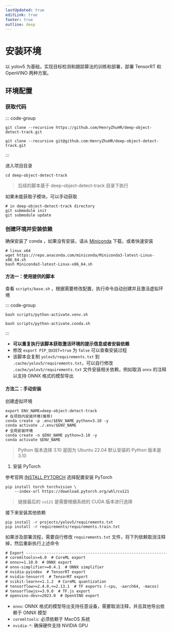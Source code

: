 ```yaml
---
lastUpdated: true
editLink: true
footer: true
outline: deep
---
```


# 安装环境


以 yolov5 为基础，实现目标检测和跟踪算法的训练和部署，部署 TensorRT 和 OpenVINO 两种方案。

## 环境配置

### 获取代码

::: code-group
```shell [HTTP]
git clone --recursive https://github.com/HenryZhuHR/deep-object-detect-track.git
```
```shell [SSH]
git clone --recursive git@github.com:HenryZhuHR/deep-object-detect-track.git
```
::: 

进入项目目录

```shell
cd deep-object-detect-track
```

> 后续的脚本基于 deep-object-detect-track 目录下执行

如果未能获取子模块，可以手动获取
```shell
# in deep-object-detect-track directory
git submodule init
git submodule update
```

### 创建环境并安装依赖

确保安装了 conda ，如果没有安装，请从 [Miniconda](https://docs.anaconda.com/free/miniconda/index.html) 下载，或者快速安装

```shell
# linux x64
wget https://repo.anaconda.com/miniconda/Miniconda3-latest-Linux-x86_64.sh
bash Miniconda3-latest-Linux-x86_64.sh
```


#### 方法一：使用提供的脚本


查看 `scripts/base.sh` ，根据需要修改配置，执行命令自动创建并且激活虚拟环境

::: code-group

```shell [使用 venv 创建虚拟环境]
bash scripts/python-activate.venv.sh
```

```shell [使用 conda 创建虚拟环境]
bash scripts/python-activate.conda.sh
```

:::

- **可以重复执行该脚本获取激活环境的提示信息或者安装依赖**
- 修改 `export PIP_QUIET=true` 为 `false` 可以查看安装过程
- 该脚本会复制 `yolov5/requirements.txt` 到 `.cache/yolov5/requirements.txt`，可以自行修改 `.cache/yolov5/requirements.txt` 文件安装相关依赖，例如取消 `onnx` 的注释以支持 ONNX 格式的模型导出

#### 方法二：手动安装

创建虚拟环境
```shell
export ENV_NAME=deep-object-detect-track
# 在项目内安装环境(推荐)
conda create -p .env/$ENV_NAME python=3.10 -y
conda activate ./.env/$ENV_NAME
# 全局安装环境
conda create -n $ENV_NAME python=3.10 -y
conda activate $ENV_NAME
```
> Python 版本选择 3.10 是因为 Ubuntu 22.04 默认安装的 Python 版本是 3.10

1. 安装 PyTorch

参考官网 [INSTALL PYTORCH](https://pytorch.org/get-started/locally/) 选择配置安装 PyTorch

```shell
pip install torch torchvision \
    --index-url https://download.pytorch.org/whl/cu121
```
> 链接最后的 `cu121` 是需要根据系统的 CUDA 版本进行选择

接下来安装其他依赖

```shell
pip install -r projects/yolov5/requirements.txt
pip install -r requirements/requirements.train.txt
```

如果涉及部署流程，需要自行修改 `requirements.txt` 文件，将下列依赖取消注释掉，然后重新执行上述命令

```txt
# Export ----------------------------------------------------------------------
# coremltools>=6.0  # CoreML export
# onnx>=1.10.0  # ONNX export
# onnx-simplifier>=0.4.1  # ONNX simplifier
# nvidia-pyindex  # TensorRT export
# nvidia-tensorrt  # TensorRT export
# scikit-learn<=1.1.2  # CoreML quantization
# tensorflow>=2.4.0,<=2.13.1  # TF exports (-cpu, -aarch64, -macos)
# tensorflowjs>=3.9.0  # TF.js export
# openvino-dev>=2023.0  # OpenVINO export
```
- `onnx`: ONNX 格式的模型导出支持任意设备，需要取消注释，并且其他导出依赖于 ONNX 模型
- `coremltools`: 必须依赖于 MacOS 系统
- `nvidia-*`: 确保硬件支持 NVIDIA GPU
